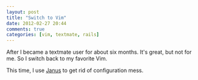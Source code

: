 ```yaml
---
layout: post
title: "Switch to Vim"
date: 2012-02-27 20:44
comments: true
categories: [vim, textmate, rails]
---
```


After I became a textmate user for about six months. It's great, but not for me. So I switch back to my favorite Vim.

This time, I use [Janus](https://github.com/carlhuda/janus) to get rid
of configuration mess.

